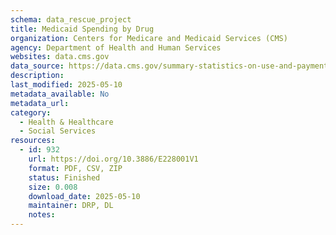 ```yaml
---
schema: data_rescue_project 
title: Medicaid Spending by Drug
organization: Centers for Medicare and Medicaid Services (CMS)
agency: Department of Health and Human Services
websites: data.cms.gov
data_source: https://data.cms.gov/summary-statistics-on-use-and-payments/medicare-medicaid-spending-by-drug/medicaid-spending-by-drug
description: 
last_modified: 2025-05-10
metadata_available: No
metadata_url: 
category:
  - Health & Healthcare 
  - Social Services 
resources:
  - id: 932
    url: https://doi.org/10.3886/E228001V1
    format: PDF, CSV, ZIP
    status: Finished
    size: 0.008
    download_date: 2025-05-10
    maintainer: DRP, DL
    notes: 
---
```

